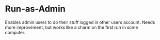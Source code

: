 # Run-as-Admin
Enables admin users to do their stuff logged in other users account.
Needs more improvement, but works like a charm on the first run in some computer.
